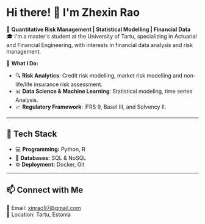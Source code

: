 # Hi there! 👋 I'm Zhexin Rao  

🎯 **Quantitative Risk Management | Statistical Modelling | Financial Data**  
🎓 I'm a master's student at the University of Tartu, specializing in Actuarial and Financial Engineering, with interests in financial data analysis and risk management.


🚀 **What I Do:**  
- 🔍 **Risk Analytics**: Credit risk modelling, market risk modelling and non-life/life insurance risk assessment.
- 📊 **Data Science & Machine Learning**: Statistical modeling, time series Analysis.
- 📈 **Regulatory Framework**: IFRS 9, Basel III, and Solvency II.

---

## 🔧 Tech Stack  
- 💻 **Programming:** Python, R
- 💾 **Databases:** SQL & NoSQL
- ⚙️ **Deployment:** Docker, Git 

---

## 📫 Connect with Me  
💌 Email: [xinrao97@gmail.com](mailto:xinrao97@gmail.com)  
📍 Location: Tartu, Estonia
